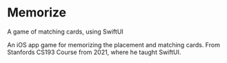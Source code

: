 # Memorize
A game of matching cards, using SwiftUI

An iOS app game for memorizing the placement and matching cards. From Stanfords CS193 Course from 2021, where he taught SwiftUI.

